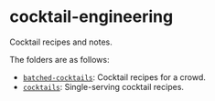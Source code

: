 # cocktail-engineering
Cocktail recipes and notes.

The folders are as follows:
* [``batched-cocktails``](https://github.com/elijahcole/cocktail-engineering/tree/main/batched-cocktails): Cocktail recipes for a crowd. 
* [``cocktails``](https://github.com/elijahcole/cocktail-engineering/tree/main/cocktails): Single-serving cocktail recipes.
